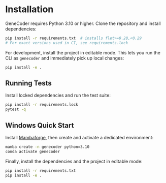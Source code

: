 # Installation

GeneCoder requires Python 3.10 or higher. Clone the repository and install dependencies:

```bash
pip install -r requirements.txt  # installs flet>=0.28,<0.29
# For exact versions used in CI, see requirements.lock
```

For development, install the project in editable mode. This lets you run the CLI
as `genecoder` and immediately pick up local changes:

```bash
pip install -e .
```

## Running Tests

Install locked dependencies and run the test suite:

```bash
pip install -r requirements.lock
pytest -q
```
## Windows Quick Start

Install [Mambaforge](https://github.com/conda-forge/miniforge#mambaforge), then create and activate a dedicated environment:

```bash
mamba create -n genecoder python=3.10
conda activate genecoder
```

Finally, install the dependencies and the project in editable mode:

```bash
pip install -r requirements.txt
pip install -e .
```

